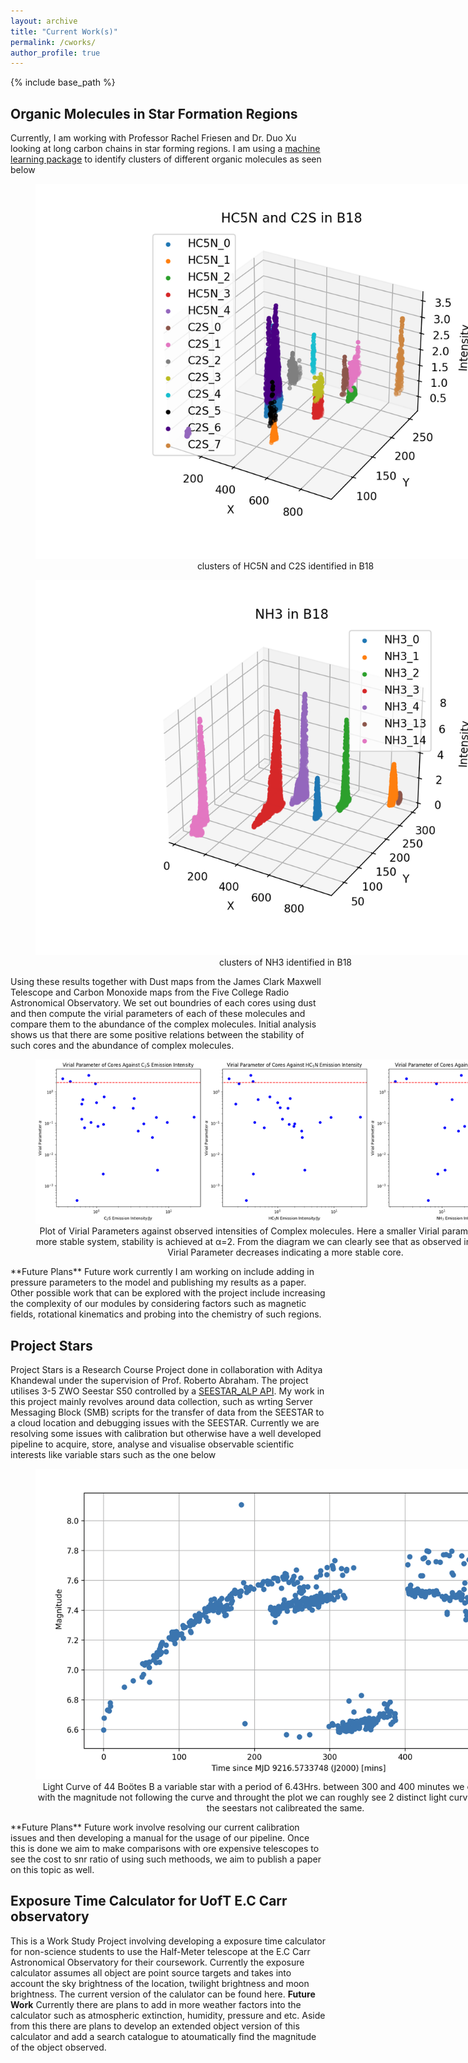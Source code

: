 ```yaml
---
layout: archive
title: "Current Work(s)"
permalink: /cworks/
author_profile: true
---
```

{% include base_path %}

## Organic Molecules in Star Formation Regions

Currently, I am working with Professor Rachel Friesen and Dr. Duo Xu looking at long carbon chains in star forming regions. I am using a [machine learning package](https://github.com/jdhenshaw/acorns) to identify clusters of different organic molecules as seen below 
<div style="text-align: center;">
  <figure style="width:800px">
	  <img src="/HC5N_C2S.png" alt="HC5N C2S plot">
	  <figcaption>clusters of HC5N and C2S identified in B18 </figcaption>
      </figure>
    <figure style="width:800px">
	  <img src="/NH3.png" alt="NH3 plot">
	  <figcaption>clusters of NH3 identified in B18 </figcaption>
      </figure>
        </div>
Using these results together with Dust maps from the James Clark Maxwell Telescope and Carbon Monoxide maps from the Five College Radio Astronomical Observatory. We set out boundries of each cores using dust and then compute the virial parameters of each of these molecules and compare them to the abundance of the complex molecules. Initial analysis shows us that there are some positive relations between the stability of such cores and the abundance of complex molecules. 
<div style="text-align: center;">
  <figure style="width:800px">
	  <img src="/Virial%20Analysis.png" alt="Plot of Virial Parameters against observed intensities of Complex molecules">
	  <figcaption> Plot of Virial Parameters against observed intensities of Complex molecules. Here a smaller Virial parameter indicates a more stable system, stability is achieved at α=2. From the diagram we can clearly see that as observed intensities inceas Virial Parameter decreases indicating a more stable core.  </figcaption>
      </figure>
        </div>
**Future Plans**
Future work currently I am working on include adding in pressure parameters to the model and publishing my results as a paper. Other possible work that can be explored with the project include increasing the complexity of our modules by considering factors such as magnetic fields, rotational kinematics and probing into the chemistry of such regions.

## Project Stars

Project Stars is a Research Course Project done in collaboration with Aditya Khandewal under the supervision of Prof. Roberto Abraham. The project utilises 3-5 ZWO Seestar S50 controlled by a [SEESTAR_ALP API](https://github.com/smart-underworld/seestar_alp). My work in this project mainly revolves around data collection, such as wrting Server Messaging Block (SMB) scripts for the transfer of data from the SEESTAR to a cloud location and debugging issues with the SEESTAR. Currently we are resolving some issues with calibration but otherwise have a well developed pipeline to acquire, store, analyse and visualise observable scientific interests like variable stars such as the one below
<div style="text-align: center;">
  <figure style="width:800px">
	  <img src="/light%20curve.png" alt="Seestar lightcurve">
	  <figcaption>Light Curve of 44 Boötes B a variable star with a period of 6.43Hrs. between 300 and 400 minutes we can see issues with the magnitude not following the curve and throught the plot we can roughly see 2 distinct light curves as a result of the seestars not calibreated the same.</figcaption>
      </figure>
        </div>
**Future Plans**
Future work involve resolving our current calibration issues and then developing a manual for the usage of our pipeline. Once this is done we aim to make comparisons with ore expensive telescopes to see the cost to snr ratio of using such methoods, we aim to publish a paper on this topic as well.

## Exposure Time Calculator for UofT E.C Carr observatory

This is a Work Study Project involving developing a exposure time calculator for non-science students to use the Half-Meter telescope at the E.C Carr Astronomical Observatory for their coursework. Currently the exposure calculator assumes all object are point source targets and takes into account the sky brightness of the location, twilight brightness and moon brightness. The current version of the calulator can be found here.
 **Future Work**
Currently there are plans to add in more weather factors into the calculator such as atmospheric extinction, humidity, pressure and etc. Aside from this there are plans to develop an extended object version of this calculator and add a search catalogue to atoumatically find the magnitude of the object observed.

